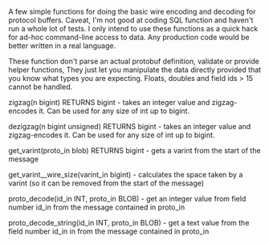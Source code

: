 A few simple functions for doing the basic wire encoding and decoding for protocol buffers. Caveat, I'm not good at coding SQL function and haven't run a whole lot of tests. I only intend to use these functions as a quick hack for ad-hoc command-line access to data. Any production code would be better written in a real language.

These function don't parse an actual protobuf definition, validate or provide helper functions, They just let you manipulate the data directly provided that you know what types you are expecting. Floats, doubles and field ids > 15 cannot be handled.

zigzag(n bigint) RETURNS bigint - takes an integer value and zigzag-encodes it. Can be used for any size of int up to bigint.

dezigzag(n bigint unsigned) RETURNS bigint - takes an integer value and zigzag-encodes it. Can be used for any size of int up to bigint.

get_varint(proto_in blob) RETURNS bigint - gets a varint from the start of the message

get_varint__wire_size(varint_in bigint) - calculates the space taken by a varint (so it can be removed from the start of the message)

proto_decode(id_in INT, proto_in BLOB) - get an integer value from field number id_in from the message contained in proto_in

proto_decode_string(id_in INT, proto_in BLOB) - get a text value from the field number id_in in from the message contained in proto_in